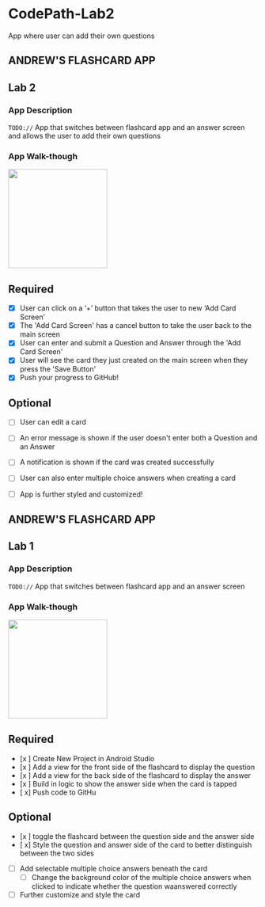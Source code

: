 # CodePath-Lab2
App where user can add their own questions

## ANDREW'S FLASHCARD APP

## Lab 2

### App Description
`TODO://` App that switches between flashcard app and an answer screen and allows the user to add their own questions

### App Walk-though
<img src="https://media0.giphy.com/media/bq8ZSsTVyXW5dEeMWL/giphy.gif?cid=790b76119dab2d6db3564c7b41da274838eb0b0ebfe76663&rid=giphy.gif&ct=g" width=200><br>

## Required
- [x] User can click on a ‘+’ button that takes the user to new ‘Add Card Screen’
- [x] The 'Add Card Screen' has a cancel button to take the user back to the main screen
- [x] User can enter and submit a Question and Answer through the 'Add Card Screen'
- [x] User will see the card they just created on the main screen when they press the 'Save Button'
- [x] Push your progress to GitHub!

## Optional
- [ ] User can edit a card
- [ ] An error message is shown if the user doesn't enter both a Question and an Answer
- [ ] A notification is shown if the card was created successfully
- [ ] User can also enter multiple choice answers when creating a card
- [ ] App is further styled and customized!


## ANDREW'S FLASHCARD APP

## Lab 1

### App Description
`TODO://` App that switches between flashcard app and an answer screen

### App Walk-though


<img src="https://media2.giphy.com/media/F09DXT7GtfxaQRbsrJ/giphy.gif?cid=790b7611a92887b10d95954b37465a6b5fcb04c191e883e6&rid=giphy.gif&ct=g" width=200><br>



## Required
- [x ] Create New Project in Android Studio
- [x ] Add a view for the front side of the flashcard to display the question
- [x ] Add a view for the back side of the flashcard to display the answer
- [x ] Build in logic to show the answer side when the card is tapped
- [ x] Push code to GitHu
## Optional
- [x ] toggle the flashcard between the question side and the answer side
- [ x] Style the question and answer side of the card to better distinguish between the two sides
- [ ] Add selectable multiple choice answers beneath the card
   - [ ] Change the background color of the multiple choice answers when clicked to indicate whether the question waanswered correctly
- [ ] Further customize and style the card

